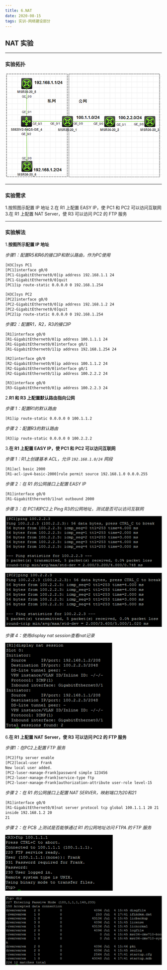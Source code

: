 ```yaml
---
title: 6.NAT
date: 2020-08-15
tags: 实训-网络建设部分
---
```


## NAT 实验
---
### 实验拓扑

![](6.NAT/tuopu.PNG)

* * *

### 实验需求

1.按照图示配置 IP 地址
2.在 R1 上配置 EASY IP，使 PC1 和 PC2 可以访问互联网
3.在 R1 上配置 NAT Server，使 R3 可以访问 PC2 的 FTP 服务

* * *

### 实验解法

1.**按图所示配置 IP 地址**

*步骤1：配置R5和R6的接口IP和默认路由，作为PC使用*
```
[H3C]sys PC1
[PC1]interface g0/0
[PC1-GigabitEthernet0/0]ip address 192.168.1.1 24
[PC1-GigabitEthernet0/0]quit
[PC1]ip route-static 0.0.0.0 0 192.168.1.254
```

```
[H3C]sys PC2
[PC2]interface g0/0
[PC2-GigabitEthernet0/0]ip address 192.168.1.2 24
[PC2-GigabitEthernet0/0]quit
[PC2]ip route-static 0.0.0.0 0 192.168.1.254
```

*步骤2：配置R1，R2，R3的接口IP*
```
[R1]interface g0/0
[R1-GigabitEthernet0/0]ip address 100.1.1.1 24
[R1-GigabitEthernet0/0]interface g0/1
[R1-GigabitEthernet0/1]ip address 192.168.1.254 24
```

```
[R2]interface g0/0
[R2-GigabitEthernet0/0]ip address 100.1.1.2 24
[R2-GigabitEthernet0/0]interface g0/1
[R2-GigabitEthernet0/1]ip address 100.2.2.2 24
```

```
[R3]interface g0/0
[R3-GigabitEthernet0/0]ip address 100.2.2.3 24
```

2.**R1 和 R3 上配置默认路由指向公网**

*步骤 1：配置R1的默认路由*
```
[R1]ip route-static 0.0.0.0 0 100.1.1.2
```

*步骤 2：配置R3的默认路由*
```
[R3]ip route-static 0.0.0.0 0 100.2.2.2
```

3.**在 R1 上配置 EASY IP，使 PC1 和 PC2 可以访问互联网**

*步骤 1：R1上创建基本 ACL，允许 `192.168.1.0/24` 网段*
```
[R1]acl basic 2000
[R1-acl-ipv4-basic-2000]rule permit source 192.168.1.0 0.0.0.255
```

*步骤 2：在 R1 的公网接口上配置 EASY IP*
```
[R1]interface g0/0
[R1-GigabitEthernet0/1]nat outbound 2000
```

*步骤 3：在 PC1和PC2上 Ping R3的公网地址，测试是否可以访问互联网*

![](6.NAT/PC1pingR3.PNG)

![](6.NAT/PC2pingR3.PNG)

*步骤 4：使用display nat session查看nat记录*

![](6.NAT/display_nat_session.PNG)

6.**在 R1 上配置 NAT Server，使 R3 可以访问 PC2 的 FTP 服务**

*步骤1：在PC2上配置 FTP 服务*
```
[PC2]ftp server enable
[PC2]local-user Frank
New local user added.
[PC2-luser-manage-Frank]password simple 123456
[PC2-luser-manage-Frank]service-type ftp
[PC2-luser-manage-Frank]authorization-attribute user-role level-15
```

*步骤 2：在 R1 的公网接口上配置 NAT SERVER，映射端口为20和21*
```
[R1]interface g0/0
[R1-GigabitEthernet0/0]nat server protocol tcp global 100.1.1.1 20 21 inside 192.168.1.2 20 
21
```

*步骤 2：在 PCB 上测试是否能够通过 R1 的公网地址访问 FTPA 的 FTP 服务*

![](6.NAT/R3%E8%AE%BF%E9%97%AEFTP.PNG)

![](6.NAT/%E4%BD%BF%E7%94%A8FTP.PNG)

